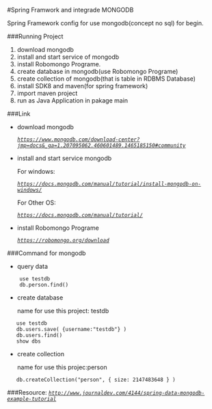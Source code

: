 #Spring Framwork and integrade MONGODB

   Spring Framework config for use mongodb(concept no sql) for begin.

###Running Project

   1. download mongodb
   2. install and start service of mongodb
   3. install Robomongo Programe. 
   5. create database in mongodb(use Robomongo Programe)
   6. create collection of mongodb(that is table in RDBMS Database)
   7. install SDK8 and maven(for spring framework)
   8. import maven project
   9. run as Java Application in pakage main


###Link 

- download mongodb

  *[`https://www.mongodb.com/download-center?jmp=docs&_ga=1.207095062.460601489.1465185150#community`](https://www.mongodb.com/download-center?jmp=docs&_ga=1.207095062.460601489.1465185150#community)*
  
- install and start service mongodb
   
   For windows:

    *[`https://docs.mongodb.com/manual/tutorial/install-mongodb-on-windows/`](https://docs.mongodb.com/manual/tutorial/install-mongodb-on-windows/)*


   For Other OS:

    *[`https://docs.mongodb.com/manual/tutorial/`](https://docs.mongodb.com/manual/tutorial/)*
    
- install Robomongo Programe
   
    *[`https://robomongo.org/download`](https://robomongo.org/download)*
 
 
###Command for mongodb 

- query data
~~~ 
    use testdb
    db.person.find()
~~~  

- create database

    name for use this project: testdb
~~~
   use testdb  
   db.users.save( {username:"testdb"} )
   db.users.find()
   show dbs
~~~

- create collection

    name for use this projec:person
~~~
   db.createCollection("person", { size: 2147483648 } )
~~~

###Resource:
   *[`http://www.journaldev.com/4144/spring-data-mongodb-example-tutorial`](http://www.journaldev.com/4144/spring-data-mongodb-example-tutorial)*

